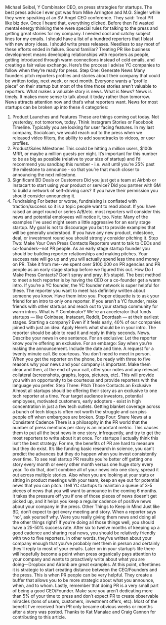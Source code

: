 Michael Seibel, Y Combinator CEO, on press strategies for startups.
The best press advice I ever got was from Mike Arrington and M.G. Siegler while they were speaking at an SV Angel CEO conference. They said:
Treat PR like biz dev.
Once I heard that, everything clicked. Before then I’d wasted mental energy thinking there were special rules for talking to the press and getting great stories for my company. I needed cool and catchy subject lines for my emails. I should have a list of a hundred reporters that I blast with new story ideas. I should write press releases. Needless to say most of these efforts ended in failure. Sound familiar?
Treating PR like business development means developing relationships with reporters as people, getting introduced through warm connections instead of cold emails, and creating a fair value exchange. Here’s the process I advise YC companies to follow when they’re ready for press.
Step One: Generate News
Many founders pitch reporters profiles and stories about their company that could be written today, next week, or next month. Everyone wants a “profile piece” on their startup but most of the time those stories aren’t valuable to reporters. What makes a valuable story is news.
What is News?
News is timely. It makes more sense to talk about it today rather than tomorrow. News attracts attention now and that’s what reporters want. News for most startups can be broken up into these 4 categories:
1. Product Launches and Features
These are things coming out today. Not yesterday, not tomorrow, today. Think Instagram Stories or Facebook Timeline. Typically you are looking for user facing features. In my last company, Socialcam, we would reach out to the press when we released video filters, the ability to add soundtracks to videos, or user profiles.
2. Product/Sales Milestones
This could be hitting a million users, $100k MRR, or maybe a million guests per night. It’s important for this number to be as big as possible (relative to your size of startup) and I’d recommend you sandbag this number - i.e. wait until you’re 25% past the milestone to announce - so that you’re that much closer to announcing the next milestone.
3. Significant BD Deals or Customers
Did you just get a team at Airbnb or Instacart to start using your product or service? Did you partner with GM to build a network of self-driving cars? If you have their permission you should consider announcing it.
4. Fundraising
For better or worse, fundraising is conflated with traction/success so it is a topic people want to read about. If you have raised an angel round or series A/B/etc. most reporters will consider this news and potential employees will notice it, too.
Note: Many of the examples I’ve used might seem a little aggressive for an early stage startup. My goal is not to discourage you but to provide examples that will be generally understood. If you have any new product, milestone, deal, or investment round you should strongly consider pitching it.
Step Two: Make Your Own Press Contacts
Reporters want to talk to CEOs and co-founders--not PR people. As an early stage startup founder you should be building reporter relationships and making pitches. Your success rate will go up and you will actually spend less time and money on PR. Take it from me--we spent over $100,000 on PR agencies and PR people as an early stage startup before we figured this out.
How Do I Make Press Contacts?
Don’t spray and pray. It’s stupid.
The best method to meet a tech reporter is by having the CEO or a co-founder get a warm intro. If you’re a YC founder, the YC founder network is super helpful for these. The reporter you want to meet has definitely written about someone you know. Have them intro you. Proper etiquette is to ask your friend for an intro to only one reporter. If you aren’t a YC founder, make friends with other startups and reach out to your startup community for warm intros.
What is Y Combinator?
We're an accelerator that funds startups — like Coinbase, Instacart, Reddit, Doordash — at their earliest stages. Starting a company? Even if it feels early, 40% of our companies joined with just an idea.
Apply
Here’s what should be in your intro. The reporter should be able to read it and reply in thirty seconds.
News. Describe your news in one sentence.
For an exclusive: Let the reporter know you’re offering an exclusive.
For an embargo: Say when you’re making the announcement. Include the date and time.
A request for a twenty minute call. Be courteous. You don’t need to meet in person.
When you get the reporter on the phone, be ready with three to five reasons why your news and your company is important. Make them clear and then, at the end of your call, offer your notes and any relevant collateral (screenshots, graphs, logos, pictures, etc). This will provide you with an opportunity to be courteous and provide reporters with the language you prefer.
Step Three: Pitch Those Contacts an Exclusive
Almost all startups should be offering their story as an exclusive to one tech reporter at a time. Your target audience
investors, potential employees, motivated customers, early adopters - exist in high concentration in just a few tech outlets. Getting blanket coverage across a bunch of tech blogs is often not worth the struggle and can piss people off when embargoes are broken.
Step Four: Share News at a Consistent Cadence
There is a philosophy in the PR world that the number of press mentions per story is an important metric. This causes them to put all the best news in one story, infrequently, and try to get the most reporters to write about it at once. For startups I actually think this isn’t the best strategy.
For me, the benefits of PR are hard to measure but they do exist. It’s like funding basic research in science, you can’t predict the advances but they do happen when you invest consistently over time.
To see real startup PR results you’re better off getting one story every month or every other month versus one huge story every year. To do that, don’t combine all of your news into one story, spread it out across multiple stories. Also when you are looking at your stats or sitting in product meetings with your team, keep an eye out for potential news that you can pitch. I tell YC startups to maintain a queue of 3-5 pieces of news that you will want to announce in the coming 6 months. It takes the pressure off you if one of those pieces of news doesn’t get picked up, and it helps you keep a regular cadence of positive news about your company in the press.
Other Things to Keep in Mind
Just like BD, don’t expect to get every meeting and story. When a reporter says “no”, ask yourself why. Were you really giving them news and doing all the other things right? If you’re doing all those things well, you should have a 25-50% success rate.
After six to twelve months of keeping up a good cadence and sharing real news, you should be relatively friendly with two to five reporters. In other words, they’ve written about your company enough that you’ve probably met them in person and certainly they’ll reply to most of your emails.
Later on in your startup’s life there will hopefully become a point when press organically pays attention to your company and wants to proactively write about what you are doing––Dropbox and Airbnb are great examples. At this point, oftentimes it is strategic to start creating distance between the CEO/Founders and the press. This is when PR people can be very helpful. They create a buffer that allows you to be more strategic about what you announce, when, and to whom.
Lastly, remember that doing PR is a very small part of being a good CEO/Founder. Make sure you aren’t dedicating more than 5% of your time to press and don’t expect PR to create observable miracles (tons of users, customers, investment offers, etc). Most of the benefit I’ve received from PR only became obvious weeks or months after a story was posted.
Thanks to Kat Manalac and Craig Cannon for contributing to this article.